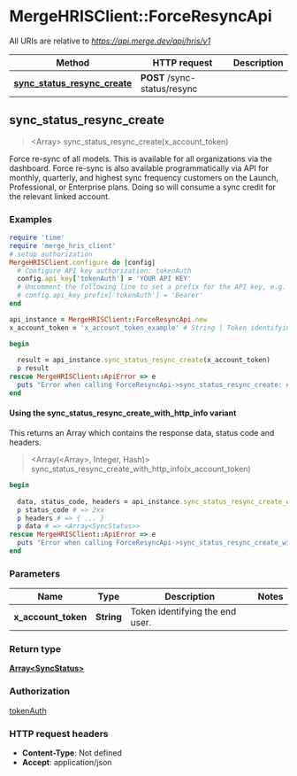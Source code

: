 # MergeHRISClient::ForceResyncApi

All URIs are relative to *https://api.merge.dev/api/hris/v1*

| Method | HTTP request | Description |
| ------ | ------------ | ----------- |
| [**sync_status_resync_create**](ForceResyncApi.md#sync_status_resync_create) | **POST** /sync-status/resync |  |


## sync_status_resync_create

> <Array<SyncStatus>> sync_status_resync_create(x_account_token)



Force re-sync of all models. This is available for all organizations via the dashboard. Force re-sync is also available programmatically via API for monthly, quarterly, and highest sync frequency customers on the Launch, Professional, or Enterprise plans. Doing so will consume a sync credit for the relevant linked account.

### Examples

```ruby
require 'time'
require 'merge_hris_client'
# setup authorization
MergeHRISClient.configure do |config|
  # Configure API key authorization: tokenAuth
  config.api_key['tokenAuth'] = 'YOUR API KEY'
  # Uncomment the following line to set a prefix for the API key, e.g. 'Bearer' (defaults to nil)
  # config.api_key_prefix['tokenAuth'] = 'Bearer'
end

api_instance = MergeHRISClient::ForceResyncApi.new
x_account_token = 'x_account_token_example' # String | Token identifying the end user.

begin
  
  result = api_instance.sync_status_resync_create(x_account_token)
  p result
rescue MergeHRISClient::ApiError => e
  puts "Error when calling ForceResyncApi->sync_status_resync_create: #{e}"
end
```

#### Using the sync_status_resync_create_with_http_info variant

This returns an Array which contains the response data, status code and headers.

> <Array(<Array<SyncStatus>>, Integer, Hash)> sync_status_resync_create_with_http_info(x_account_token)

```ruby
begin
  
  data, status_code, headers = api_instance.sync_status_resync_create_with_http_info(x_account_token)
  p status_code # => 2xx
  p headers # => { ... }
  p data # => <Array<SyncStatus>>
rescue MergeHRISClient::ApiError => e
  puts "Error when calling ForceResyncApi->sync_status_resync_create_with_http_info: #{e}"
end
```

### Parameters

| Name | Type | Description | Notes |
| ---- | ---- | ----------- | ----- |
| **x_account_token** | **String** | Token identifying the end user. |  |

### Return type

[**Array&lt;SyncStatus&gt;**](SyncStatus.md)

### Authorization

[tokenAuth](../README.md#tokenAuth)

### HTTP request headers

- **Content-Type**: Not defined
- **Accept**: application/json

